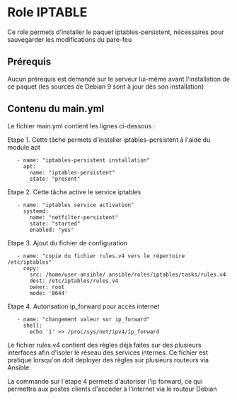 Role IPTABLE
=========

Ce role permets d'installer le paquet iptables-persistent, nécessaires pour sauvegarder les modifications du pare-feu


Prérequis
------------

Aucun prérequis est demandé sur le serveur lui-même avant l'installation de ce paquet (les sources de Debian 9 sont à jour dès son installation)


Contenu du main.yml
----------------

Le fichier main.yml contient les lignes ci-dessous :

Etape 1. Cette tâche permets d'installer iptables-persistent à l'aide du module apt

       - name: "iptables-persistent installation"
         apt:
           name: "iptables-persistent"
           state: "present"

Etape 2. Cette tâche active le service iptables

       - name: "iptables service activation"
         systemd:
           name: "netfilter-persistent"
           state: "started"
           enabled: "yes"

Etape 3. Ajout du fichier de configuration

       - name: "copie du fichier rules.v4 vers le répertoire /etc/iptables"
         copy:
           src: /home/user-ansible/.ansible/roles/iptables/tasks/rules.v4
           dest: /etc/iptables/rules.v4
           owner: root
           mode: '0644'

Etape 4. Autorisation ip_forward pour accès internet

       - name: "changement valeur sur ip_forward"
         shell:
           echo '1' >> /proc/sys/net/ipv4/ip_forward
           
Le fichier rules.v4 contient des règles déjà faites sur des plusieurs interfaces afin d'isoler le réseau des services internes.
Ce fichier est pratique lorsqu'on doit deployer des règles sur plusieurs routeurs via Ansible.

La commande sur l'étape 4 permets d'autoriser l'ip forward, ce qui permettra aux postes clients d'accéder à l'internet via le routeur Debian



